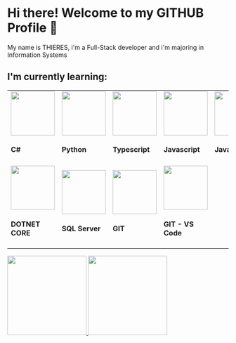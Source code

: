 # Hi there! Welcome to my GITHUB Profile 👋
My name is THIERES, i'm a Full-Stack developer and i'm majoring in Information Systems

<h2>I'm currently learning:</h2>
<table>
   <tr>   
      <td style='width: 33%'>
          <img src="https://cdn.jsdelivr.net/gh/devicons/devicon@latest/icons/csharp/csharp-original.svg" height='100px' width='100px' /> 
          <h4>C#</h4>
      </td>
      <td style='width: 33%'>
          <img src="https://cdn.jsdelivr.net/gh/devicons/devicon@latest/icons/python/python-original.svg" height='100px' width='100px' /> 
          <h4>Python</h4>
      </td>
      <td style='width: 33%'>
          <img src="https://cdn.jsdelivr.net/gh/devicons/devicon@latest/icons/typescript/typescript-original.svg" height='100px' width='100px' /> 
          <h4>Typescript</h4>
      </td>
      <td style='width: 33%'>
          <img src="https://cdn.jsdelivr.net/gh/devicons/devicon@latest/icons/javascript/javascript-original.svg" height='100px' width='100px' /> 
          <h4>Javascript</h4>
      </td>   
      <td style='width: 33%'>
          <img src="https://cdn.jsdelivr.net/gh/devicons/devicon@latest/icons/java/java-original.svg" height='100px' width='100px' /> 
          <h4>Java</h4>
      </td>
      <td style='width: 33%'>
          <img src="https://cdn.jsdelivr.net/gh/devicons/devicon@latest/icons/react/react-original.svg" height='100px' width='100px' /> 
          <h4>React</h4>
      </td>
      <td style='width: 33%'>
          <img src="https://cdn.jsdelivr.net/gh/devicons/devicon@latest/icons/nestjs/nestjs-original.svg" height='100px' width='100px' /> 
          <h4>Nest js</h4>
      </td>      
      <td style='width: 33%'>
          <img src="https://cdn.jsdelivr.net/gh/devicons/devicon@latest/icons/vuejs/vuejs-original.svg" height='100px' width='100px' /> 
          <h4>Vue</h4>
      </td>       
    </tr>
    <tr>
      <td style='width: 33%'>
          <img src="https://cdn.jsdelivr.net/gh/devicons/devicon@latest/icons/dotnetcore/dotnetcore-original.svg" height='100px' width='100px' /> 
          <h4>DOTNET CORE</h4>
      </td>        
      <td style='width: 33%'>
          <img src="https://cdn.jsdelivr.net/gh/devicons/devicon@latest/icons/microsoftsqlserver/microsoftsqlserver-original.svg" height='100px' width='100px' /> 
          <h4>SQL Server</h4>
      </td>       
      <td style='width: 33%'>
          <img src="https://cdn.jsdelivr.net/gh/devicons/devicon@latest/icons/git/git-original.svg" height='100px' width='100px' /> 
          <h4>GIT</h4>
      </td>         
      <td style='width: 33%'>
          <img src="https://cdn.jsdelivr.net/gh/devicons/devicon@latest/icons/githubcodespaces/githubcodespaces-original.svg" height='100px' width='100px' /> 
          <h4>GIT - VS Code</h4>
      </td>         
    </tr>       
</table>    

<div>
   <center>
   <img src="" />
   </center>
</div>

<div>
<a href="https://github.com/ThieresProjects">
<img loading="lazy" height="180em" src="https://github-readme-stats.vercel.app/api?username=ThieresProjects&show_icons=true&theme=dracula&include_all_commits=true&count_private=true"/>
<img loading="lazy" height="180em" src="https://github-readme-stats.vercel.app/api/top-langs/?username=ThieresProjects&layout=compact&langs_count=7&theme=dracula"/>
</div>

<!--
**ThieresProjects/ThieresProjects** is a ✨ _special_ ✨ repository because its `README.md` (this file) appears on your GitHub profile.

Here are some ideas to get you started:

- 🔭 I’m currently working on ...
- 🌱 I’m currently learning ...
- 👯 I’m looking to collaborate on ...
- 🤔 I’m looking for help with ...
- 💬 Ask me about ...
- 📫 How to reach me: ...
- 😄 Pronouns: ...
- ⚡ Fun fact: ...
-->
